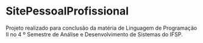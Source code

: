 # SitePessoalProfissional
Projeto realizado para conclusão da matéria de Linguagem de Programação II no 4 º Semestre de Análise e Desenvolvimento de Sistemas do IFSP.
